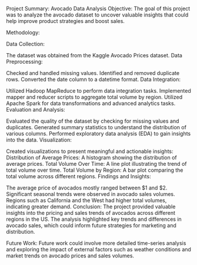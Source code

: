 Project Summary: Avocado Data Analysis
Objective:
The goal of this project was to analyze the avocado dataset to uncover valuable insights that could help improve product strategies and boost sales.

Methodology:

Data Collection:

The dataset was obtained from the Kaggle Avocado Prices dataset.
Data Preprocessing:

Checked and handled missing values.
Identified and removed duplicate rows.
Converted the date column to a datetime format.
Data Integration:

Utilized Hadoop MapReduce to perform data integration tasks.
Implemented mapper and reducer scripts to aggregate total volume by region.
Utilized Apache Spark for data transformations and advanced analytics tasks.
Evaluation and Analysis:

Evaluated the quality of the dataset by checking for missing values and duplicates.
Generated summary statistics to understand the distribution of various columns.
Performed exploratory data analysis (EDA) to gain insights into the data.
Visualization:

Created visualizations to present meaningful and actionable insights:
Distribution of Average Prices: A histogram showing the distribution of average prices.
Total Volume Over Time: A line plot illustrating the trend of total volume over time.
Total Volume by Region: A bar plot comparing the total volume across different regions.
Findings and Insights:

The average price of avocados mostly ranged between $1 and $2.
Significant seasonal trends were observed in avocado sales volumes.
Regions such as California and the West had higher total volumes, indicating greater demand.
Conclusion:
The project provided valuable insights into the pricing and sales trends of avocados across different regions in the US. The analysis highlighted key trends and differences in avocado sales, which could inform future strategies for marketing and distribution.

Future Work:
Future work could involve more detailed time-series analysis and exploring the impact of external factors such as weather conditions and market trends on avocado prices and sales volumes.
